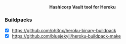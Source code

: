 <div align="center">
  <h4>Hashicorp Vault tool for Heroku</h4>
</div>

### Buildpacks

- [x] https://github.com/ph3nx/heroku-binary-buildpack
- [x] https://github.com/bluejekyll/heroku-buildpack-make